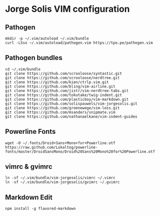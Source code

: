 Jorge Solis VIM configuration
=============================

Pathogen
--------

    mkdir -p ~/.vim/autoload ~/.vim/bundle
    curl -LSso ~/.vim/autoload/pathogen.vim https://tpo.pe/pathogen.vim

Pathogen bundles
----------------

    cd ~/.vim/bundle
    git clone https://github.com/scrooloose/syntastic.git
    git clone https://github.com/scrooloose/nerdtree.git
    git clone https://github.com/kien/ctrlp.vim.git
    git clone https://github.com/bling/vim-airline.git
    git clone https://github.com/jistr/vim-nerdtree-tabs.git
    git clone https://github.com/tokutake/twig-indent.git
    git clone https://github.com/plasticboy/vim-markdown.git
    git clone https://github.com/solispauwels/vim-jorgesolis.git
    git clone https://github.com/groenewege/vim-less.git
    git clone https://github.com/msanders/snipmate.vim
    git clone https://github.com/nathanaelkane/vim-indent-guides

Powerline Fonts
---------------

    wget -O ~/.fonts/Droid+Sans+Mono+for+Powerline.otf https://raw.github.com/Lokaltog/powerline-fonts/master/DroidSansMono/Droid%20Sans%20Mono%20for%20Powerline.otf

vimrc & gvimrc
--------------

    ln -sf ~/.vim/bundle/vim-jorgesolis/vimrc ~/.vimrc
    ln -sf ~/.vim/bundle/vim-jorgesolis/gvimrc ~/.gvimrc

Markdown Edit
-------------

    npm install -g flavored-markdown
